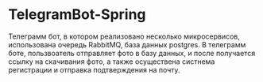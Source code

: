 # TelegramBot-Spring
Телеграмм бот, в котором реализовано несколько микросервисов, использована очередь RabbitMQ, база данных postgres.
В телеграмм боте, пользвоатель отправляет фото в базу данных, и после получается ссылку на скачивания фото, а также осуществена систнема регистрации и отправка подтверждения на почту.
